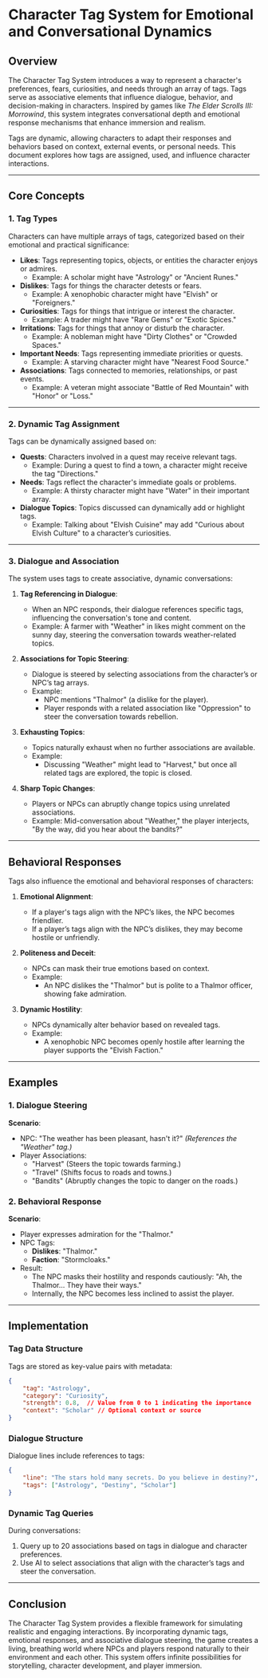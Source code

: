 # Character Tag System for Emotional and Conversational Dynamics

## **Overview**
The Character Tag System introduces a way to represent a character's preferences, fears, curiosities, and needs through an array of tags. Tags serve as associative elements that influence dialogue, behavior, and decision-making in characters. Inspired by games like *The Elder Scrolls III: Morrowind*, this system integrates conversational depth and emotional response mechanisms that enhance immersion and realism.

Tags are dynamic, allowing characters to adapt their responses and behaviors based on context, external events, or personal needs. This document explores how tags are assigned, used, and influence character interactions.

---

## **Core Concepts**

### **1. Tag Types**
Characters can have multiple arrays of tags, categorized based on their emotional and practical significance:
- **Likes**: Tags representing topics, objects, or entities the character enjoys or admires.
  - Example: A scholar might have "Astrology" or "Ancient Runes."
- **Dislikes**: Tags for things the character detests or fears.
  - Example: A xenophobic character might have "Elvish" or "Foreigners."
- **Curiosities**: Tags for things that intrigue or interest the character.
  - Example: A trader might have "Rare Gems" or "Exotic Spices."
- **Irritations**: Tags for things that annoy or disturb the character.
  - Example: A nobleman might have "Dirty Clothes" or "Crowded Spaces."
- **Important Needs**: Tags representing immediate priorities or quests.
  - Example: A starving character might have "Nearest Food Source."
- **Associations**: Tags connected to memories, relationships, or past events.
  - Example: A veteran might associate "Battle of Red Mountain" with "Honor" or "Loss."

---

### **2. Dynamic Tag Assignment**
Tags can be dynamically assigned based on:
- **Quests**: Characters involved in a quest may receive relevant tags.
  - Example: During a quest to find a town, a character might receive the tag "Directions."
- **Needs**: Tags reflect the character's immediate goals or problems.
  - Example: A thirsty character might have "Water" in their important array.
- **Dialogue Topics**: Topics discussed can dynamically add or highlight tags.
  - Example: Talking about "Elvish Cuisine" may add "Curious about Elvish Culture" to a character’s curiosities.

---

### **3. Dialogue and Association**
The system uses tags to create associative, dynamic conversations:
1. **Tag Referencing in Dialogue**:
   - When an NPC responds, their dialogue references specific tags, influencing the conversation's tone and content.
   - Example: A farmer with "Weather" in likes might comment on the sunny day, steering the conversation towards weather-related topics.

2. **Associations for Topic Steering**:
   - Dialogue is steered by selecting associations from the character’s or NPC’s tag arrays.
   - Example:
     - NPC mentions "Thalmor" (a dislike for the player).
     - Player responds with a related association like "Oppression" to steer the conversation towards rebellion.

3. **Exhausting Topics**:
   - Topics naturally exhaust when no further associations are available.
   - Example:
     - Discussing "Weather" might lead to "Harvest," but once all related tags are explored, the topic is closed.

4. **Sharp Topic Changes**:
   - Players or NPCs can abruptly change topics using unrelated associations.
   - Example: Mid-conversation about "Weather," the player interjects, "By the way, did you hear about the bandits?"

---

## **Behavioral Responses**
Tags also influence the emotional and behavioral responses of characters:
1. **Emotional Alignment**:
   - If a player's tags align with the NPC’s likes, the NPC becomes friendlier.
   - If a player’s tags align with the NPC’s dislikes, they may become hostile or unfriendly.

2. **Politeness and Deceit**:
   - NPCs can mask their true emotions based on context.
   - Example:
     - An NPC dislikes the "Thalmor" but is polite to a Thalmor officer, showing fake admiration.

3. **Dynamic Hostility**:
   - NPCs dynamically alter behavior based on revealed tags.
   - Example:
     - A xenophobic NPC becomes openly hostile after learning the player supports the "Elvish Faction."

---

## **Examples**

### **1. Dialogue Steering**
**Scenario**:
- NPC: "The weather has been pleasant, hasn't it?" *(References the "Weather" tag.)*
- Player Associations:
  - "Harvest" (Steers the topic towards farming.)
  - "Travel" (Shifts focus to roads and towns.)
  - "Bandits" (Abruptly changes the topic to danger on the roads.)

### **2. Behavioral Response**
**Scenario**:
- Player expresses admiration for the "Thalmor."
- NPC Tags:
  - **Dislikes**: "Thalmor."
  - **Faction**: "Stormcloaks."
- Result:
  - The NPC masks their hostility and responds cautiously: "Ah, the Thalmor... They have their ways."
  - Internally, the NPC becomes less inclined to assist the player.

---

## **Implementation**

### **Tag Data Structure**
Tags are stored as key-value pairs with metadata:
```json
{
    "tag": "Astrology",
    "category": "Curiosity",
    "strength": 0.8,  // Value from 0 to 1 indicating the importance
    "context": "Scholar" // Optional context or source
}
```

### **Dialogue Structure**
Dialogue lines include references to tags:
```json
{
    "line": "The stars hold many secrets. Do you believe in destiny?",
    "tags": ["Astrology", "Destiny", "Scholar"]
}
```

### **Dynamic Tag Queries**
During conversations:
1. Query up to 20 associations based on tags in dialogue and character preferences.
2. Use AI to select associations that align with the character’s tags and steer the conversation.

---

## **Conclusion**
The Character Tag System provides a flexible framework for simulating realistic and engaging interactions. By incorporating dynamic tags, emotional responses, and associative dialogue steering, the game creates a living, breathing world where NPCs and players respond naturally to their environment and each other. This system offers infinite possibilities for storytelling, character development, and player immersion.